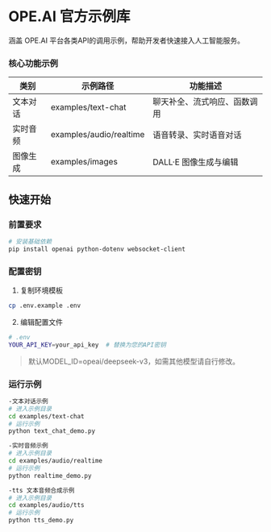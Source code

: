 # OPE.AI 官方示例库

涵盖 OPE.AI 平台各类API的调用示例，帮助开发者快速接入人工智能服务。

### 核心功能示例
| 类别          | 示例路径                                  | 功能描述                     |
|---------------|------------------------------------------|----------------------------|
| 文本对话      | examples/text-chat                       | 聊天补全、流式响应、函数调用 |
| 实时音频      | examples/audio/realtime                  | 语音转录、实时语音对话       |
| 图像生成      | examples/images                          | DALL·E 图像生成与编辑       |

## 快速开始

### 前置要求
```bash
# 安装基础依赖
pip install openai python-dotenv websocket-client
```

### 配置密钥
1. 复制环境模板
```bash
cp .env.example .env
```
2. 编辑配置文件
```bash
# .env
YOUR_API_KEY=your_api_key  # 替换为您的API密钥
```

> 默认MODEL_ID=opeai/deepseek-v3，如需其他模型请自行修改。

### 运行示例
```bash
-文本对话示例
# 进入示例目录
cd examples/text-chat
# 运行示例
python text_chat_demo.py

-实时音频示例
# 进入示例目录
cd examples/audio/realtime
# 运行示例
python realtime_demo.py

-tts 文本音频合成示例
# 进入示例目录
cd examples/audio/tts
# 运行示例
python tts_demo.py
```     